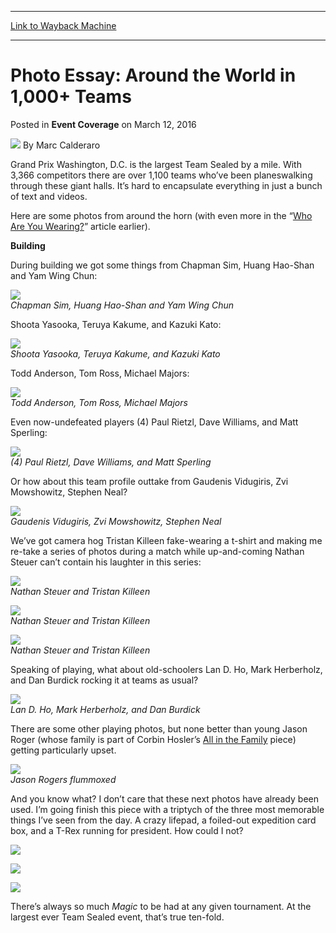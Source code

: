 
---
[Link to Wayback Machine](https://web.archive.org/web/20160315182145/http://magic.wizards.com/en/events/coverage/gpdc16/photo-essay-around-the-world-in-1000-teams-2016-03-12)

[_metadata_:author]:- "Marc Calderaro"
[_metadata_:description]:- "Grand Prix Washington, D.C. is the largest Team Sealed by a mile. With 3,366 competitors there are over 1,100 teams who’ve been planeswalking through these giant halls. It’s hard to encapsulate everything in just a bunch of text and videos. Here are some photos from around the horn (with even more in the “Who Are You Wearing?” article earlier). Building"
[_metadata_:generator]:- "Drupal 7 (http://drupal.org)"
[_metadata_:node]:- "993221"
[_metadata_:publish_date]:- "2016-03-12"
[_metadata_:source]:- "div-main-content"
[_metadata_:title]:- "Photo Essay: Around the World in 1,000+ Teams"
[_metadata_:wayback_capture_timestamp]:- "2016-03-15 18:21:45"
[_metadata_:wayback_raw_url]:- "https://web.archive.org/web/20160315182145id_/http://magic.wizards.com/en/events/coverage/gpdc16/photo-essay-around-the-world-in-1000-teams-2016-03-12"
[_metadata_:wayback_url]:- "http://magic.wizards.com/en/events/coverage/gpdc16/photo-essay-around-the-world-in-1000-teams-2016-03-12"
---


Photo Essay: Around the World in 1,000+ Teams
=============================================



 Posted in **Event Coverage**
 on March 12, 2016 






![](https://media.magic.wizards.com/styles/auth_small/public/images/person/calderaro.jpg)
By Marc Calderaro











Grand Prix Washington, D.C. is the largest Team Sealed by a mile. With 3,366 competitors there are over 1,100 teams who’ve been planeswalking through these giant halls. It’s hard to encapsulate everything in just a bunch of text and videos.


Here are some photos from around the horn (with even more in the “[Who Are You Wearing?](http://magic.wizards.com/en/events/coverage/gpdc16/quick-questions-2-who-are-you-wearing-2016-03-12)” article earlier).


**Building**


During building we got some things from Chapman Sim, Huang Hao-Shan and Yam Wing Chun:


![](https://media.wizards.com/2016/events/gpdc16/essay_Chapman-Sim,-Huang-Hao-Shan.jpg)  
*Chapman Sim, Huang Hao-Shan and Yam Wing Chun*


Shoota Yasooka, Teruya Kakume, and Kazuki Kato:


![](https://media.wizards.com/2016/events/gpdc16/essay_Shoota-Yasooka.jpg)  
*Shoota Yasooka, Teruya Kakume, and Kazuki Kato*


Todd Anderson, Tom Ross, Michael Majors:


![](https://media.wizards.com/2016/events/gpdc16/essay_Todd-Anderson,-Tom-Ross,-Michael-Majors.jpg)  
*Todd Anderson, Tom Ross, Michael Majors*


Even now-undefeated players (4) Paul Rietzl, Dave Williams, and Matt Sperling:


![](https://media.wizards.com/2016/events/gpdc16/essay_Rietzl,-Williams,-Sperling.jpg)  
*(4) Paul Rietzl, Dave Williams, and Matt Sperling*


Or how about this team profile outtake from Gaudenis Vidugiris, Zvi Mowshowitz, Stephen Neal?


![](https://media.wizards.com/2016/events/gpdc16/essay_Gaudenis-Vidugiris,-Zvi-Mowshowitz,-Stephen-Neal.jpg)  
*Gaudenis Vidugiris, Zvi Mowshowitz, Stephen Neal*


We’ve got camera hog Tristan Killeen fake-wearing a t-shirt and making me re-take a series of photos during a match while up-and-coming Nathan Steuer can’t contain his laughter in this series:


![](https://media.wizards.com/2016/events/gpdc16/essay_Nathan-Steuer-&-Tristan-Killeen-1.jpg)  
*Nathan Steuer and Tristan Killeen* 


![](https://media.wizards.com/2016/events/gpdc16/essay_Nathan-Steuer-&-Tristan-Killeen-2.jpg)  
*Nathan Steuer and Tristan Killeen*


![](https://media.wizards.com/2016/events/gpdc16/essay_Nathan-Steuer-&-Tristan-Killeen-3.jpg)  
*Nathan Steuer and Tristan Killeen*


Speaking of playing, what about old-schoolers Lan D. Ho, Mark Herberholz, and Dan Burdick rocking it at teams as usual?


![](https://media.wizards.com/2016/events/gpdc16/essay_Lan-D.jpg)  
*Lan D. Ho, Mark Herberholz, and Dan Burdick*


There are some other playing photos, but none better than young Jason Roger (whose family is part of Corbin Hosler’s [All in the Family](http://magic.wizards.com/en/events/coverage/gpdc16/all-in-the-family-2016-03-12) piece) getting particularly upset.


![](https://media.wizards.com/2016/events/gpdc16/essay_Jason-Rogers-flummoxed.jpg)  
*Jason Rogers flummoxed*


And you know what? I don’t care that these next photos have already been used. I’m going finish this piece with a triptych of the three most memorable things I’ve seen from the day. A crazy lifepad, a foiled-out expedition card box, and a T-Rex running for president. How could I not?


![](https://media.wizards.com/2016/events/gpdc16/qq2_Team-McKay-Lifepad---Ding-Dong.jpg)


![](https://media.wizards.com/2016/events/gpdc16/qq2_Deck-Box-Close-Up.jpg)


![](https://media.wizards.com/2016/events/gpdc16/qq2_Make-Pangea-Great-Again!.jpg)


There’s always so much *Magic* to be had at any given tournament. At the largest ever Team Sealed event, that’s true ten-fold.







